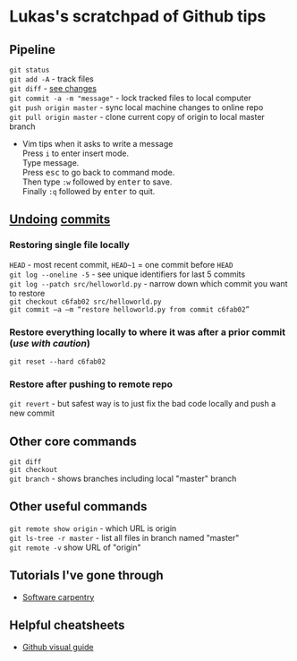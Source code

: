 # Lukas's scratchpad of Github tips

## Pipeline

```git status```  
```git add -A``` - track files  
```git diff``` - [see changes](https://stackoverflow.com/questions/2529441/how-to-read-the-output-from-git-diff)  
```git commit -a -m "message"``` - lock tracked files to local computer  
```git push origin master``` - sync local machine changes to online repo  
```git pull origin master``` - clone current copy of origin to local master branch  

* Vim tips when it asks to write a message  
    Press ```i``` to enter insert mode.  
    Type message.  
    Press  <kbd>esc</kbd> to go back to command mode.  
    Then type ```:w``` followed by <kbd>enter</kbd> to save.  
    Finally ```:q``` followed by <kbd>enter</kbd> to quit.


## [Undoing](https://github.com/blog/2019-how-to-undo-almost-anything-with-git) [commits](https://www.atlassian.com/git/tutorials/resetting-checking-out-and-reverting)

### Restoring single file locally
```HEAD``` - most recent commit, ```HEAD~1``` = one commit before ```HEAD```  
```git log --oneline -5``` - see unique identifiers for last 5 commits  
```git log --patch src/helloworld.py``` - narrow down which commit you want to restore  
```git checkout c6fab02 src/helloworld.py```  
```git commit –a –m “restore helloworld.py from commit c6fab02”```  

### Restore everything locally to where it was after a prior commit (*use with caution*)
```git reset --hard c6fab02```  

### Restore after pushing to remote repo
```git revert``` - but safest way is to just fix the bad code locally and push a new commit  

## Other core commands
```git diff```  
```git checkout```  
```git branch``` - shows branches including local "master" branch  

## Other useful commands
```git remote show origin``` - which URL is origin  
```git ls-tree -r master``` - list all files in branch named "master"  
```git remote -v``` show URL of "origin"  

## Tutorials I've gone through
* [Software carpentry](https://swcarpentry.github.io/git-novice/)

## Helpful cheatsheets
* [Github visual guide](http://marklodato.github.io/visual-git-guide/index-en.html)